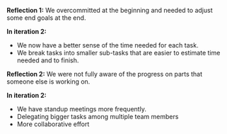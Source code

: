 **Reflection 1:** We overcommitted at the beginning and needed to adjust some end goals at the end.

**In iteration 2:**
- We now have a better sense of the time needed for each task.
- We break tasks into smaller sub-tasks that are easier to estimate time needed and to finish.



**Reflection 2:** We were not fully aware of the progress on parts that someone else is working on.

**In iteration 2:**
- We have standup meetings more frequently.
- Delegating bigger tasks among multiple team members
- More collaborative effort



